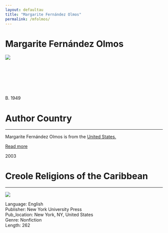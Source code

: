 ```yaml
---
layout: defaultau
title: "Margarite Fernández Olmos"
permalink: /mfolmos/
---
```

<!-- partial:index.partial.html -->
<div class="content">
    <h1>Margarite Fernández Olmos</h1>
    <div class="quote">
        <div><img src="https://t4.ftcdn.net/jpg/03/40/12/49/360_F_340124934_bz3pQTLrdFpH92ekknuaTHy8JuXgG7fi.jpg" class="logo"></div>
    </div>
    <div class="timeline">
        <div style="padding-bottom:100px;"></div>
        <div class="block">
            <div class="date right"><p class="right">B. 1949</p></div>
            <div class="dot"></div>
            <div class="left first">
            <div class="author_country">
                <h1>Author Country</h1><hr>
            <div class="aclocation"><p>Margarite Fernández Olmos is from the <a href="{{ site.baseurl }}/1"> United States.</a></p></div>
              <div class="acreadmore">  <a href="https://ht.wikipedia.org/wiki/Margarite_Fern%C3%A1ndez_Olmos" target="_blank">Read more</a></div>
            </div>
            </div>
        </div>
       <div class="block">
            <div class="date left"><p class="left">2003</p></div>
            <div class="dot"></div>
            <div class="right hide">
                <h1>Creole Religions of the Caribbean</h1><hr>
                <p><img src="https://images-na.ssl-images-amazon.com/images/I/71F9gcGiyAL.jpg"></p>
                <p>
                Language: English<br/>
                Publisher: New York University Press<br/>
                Pub_location: New York, NY, United States<br/>
                Genre: Nonfiction<br/>
                Length: 262 </p>
            </div>
        </div>
        <div style="padding-bottom:100px;"></div>
    </div>
</div>
  <!-- partial -->
<script src='https://cdnjs.cloudflare.com/ajax/libs/jquery/3.1.1/jquery.min.js'></script><script  src="{{ site.baseurl }}/assets/js/authorscript.js"></script>